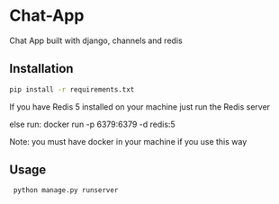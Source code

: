 # Chat-App
Chat App built with django, channels and redis

## Installation
  ```bash
  pip install -r requirements.txt
  ``` 
  If you have Redis 5 installed on your machine
  just run the Redis server 
  
  
  else run: docker run -p 6379:6379 -d redis:5
  
  Note: you must have docker in your machine if you use this way 
  
## Usage
 ```bash
  python manage.py runserver
 ``` 
